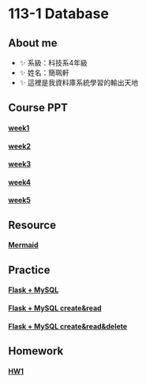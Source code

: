 # 113-1 Database
## About me
- ✨ 系級：科技系4年級
- ✨ 姓名：簡珮軒
- ✨ 這裡是我資料庫系統學習的輸出天地
## Course PPT
#### [week1](https://docs.google.com/presentation/d/1BPNsQtDIZIOH6s35TtE4y9u0ZLBTJjwblICJ7umgAGs/edit#slide=id.g23dd2219a46_0_124)
#### [week2](https://docs.google.com/presentation/d/17RvKJkc6k4TIbIObdTClapRRBklTYxEHl6MXqazSvMA/edit#slide=id.g23dd2219a46_0_124)
#### [week3](https://docs.google.com/presentation/d/1HFphBEPWo5wiRR42c9BLcsLX5CcqrIAQP40djYcmxbY/edit#slide=id.g2fb130e99cc_0_30)
#### [week4](https://docs.google.com/presentation/d/1bIV-osHUIeADmkZb-SwzlJ2x7yPBfvVumyDHZWBViXY/edit#slide=id.g23dd2219a46_0_124)
#### [week5](https://docs.google.com/presentation/d/1nPo7PcWntxXfGq-PYYcIF0pk1Ce7YFASdPNb2iHYzB0/edit#slide=id.g23dd2219a46_0_124)
## Resource 
#### [Mermaid](https://mermaid.live/edit#pako:eNpVjs1qw0AMhF9F6NRC_AI-FBq7zSXQQnPz5iBs2bvE-8NaSwi2373r-NLqJM18M2jG1neMJfajv7eaosClVg7yvDeVjmYSS9MViuJtObGA9Y4fCxxfTh4m7UMwbnjd-eMGQTWfN4xBtHG3dbeqZ_7L8QJ1c6YgPlz_Ope7X-CjMd861_93dOSc-mx6KnsqWopQUXwieEDL0ZLp8vvzpigUzZYVlnntuKc0ikLl1oxSEv_zcC2WEhMfMPo0aMyd45SvFDoSrg0NkeyOrL_WfFuF)
## Practice
#### [Flask + MySQL](https://github.com/cpeggy/113-1-Database/tree/main/database_pra1)
#### [Flask + MySQL create&read](https://github.com/cpeggy/113-1-Database/tree/main/database_pra2)
#### [Flask + MySQL create&read&delete](https://github.com/cpeggy/113-1-Database/tree/main/database_pra3)
## Homework
#### [HW1](https://github.com/cpeggy/113-1-Database/tree/main/database_hw1)
